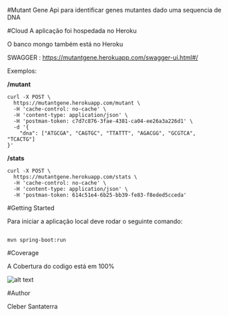 #Mutant Gene
Api para identificar genes mutantes dado uma sequencia de DNA

#Cloud
A aplicação foi hospedada no Heroku

O banco mongo também está no Heroku

SWAGGER : https://mutantgene.herokuapp.com/swagger-ui.html#/ 

Exemplos:

**/mutant**

```
curl -X POST \
  https://mutantgene.herokuapp.com/mutant \
  -H 'cache-control: no-cache' \
  -H 'content-type: application/json' \
  -H 'postman-token: c7d7c876-3fae-4381-ca04-ee26a3a226d1' \
  -d '{
	"dna": ["ATGCGA", "CAGTGC", "TTATTT", "AGACGG", "GCGTCA", "TCACTG"]
}'

```
**/stats**

```
curl -X POST \
  https://mutantgene.herokuapp.com/stats \
  -H 'cache-control: no-cache' \
  -H 'content-type: application/json' \
  -H 'postman-token: 614c51e4-6b25-bb39-fe83-f8eded5cceda'

```

#Getting Started

Para iniciar a aplicação local deve rodar o seguinte comando:

```

mvn spring-boot:run

```

#Coverage

A Cobertura do codigo está em 100%

![alt text](https://github.com/cleberms/mutants/coverage/coverage.png)

#Author

Cleber Santaterra